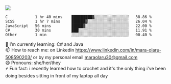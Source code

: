

 <img align="center" src="https://github-readme-stats.vercel.app/api?username=MaraxD&theme=github_dark&show_icons=true&count_private=true"/>
 <br/>

<!--START_SECTION:waka-->

```text
C            1 hr 40 mins    █████████▓░░░░░░░░░░░░░░░   38.86 %
SCSS         1 hr 7 mins     ██████▓░░░░░░░░░░░░░░░░░░   26.04 %
JavaScript   56 mins         █████▓░░░░░░░░░░░░░░░░░░░   22.00 %
C#           30 mins         ███░░░░░░░░░░░░░░░░░░░░░░   11.91 %
Other        1 min           ░░░░░░░░░░░░░░░░░░░░░░░░░   00.40 %
```

<!--END_SECTION:waka-->
<!--[![willianrod's wakatime stats](https://github-readme-stats.vercel.app/api/wakatime?username=MaraxD)](https://github.com/anuraghazra/github-readme-stats)-->

🌱 I’m currently learning: C# and Java <br/>
📫 How to reach me: on Linkedin https://www.linkedin.com/in/mara-olaru-508590203/ or by my personal email maraolaru30@gmail.com <br/>
😄 Pronouns: she/her/they <br/>
⚡ Fun fact: i recently learned how to crochet and it's the only thing i've been doing besides sitting in front of my laptop all day <br/>
 
